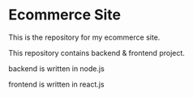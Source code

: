 
# Ecommerce Site

This is the repository for my ecommerce site.

This repository contains backend & frontend project.

backend is written in node.js

frontend is written in react.js

